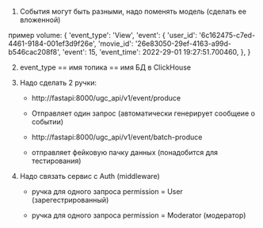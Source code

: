 
1. Cобытия могут быть разными, надо поменять модель (сделать ее вложенной)

пример volume:
{
    'event_type': 'View',
    'event': {
        'user_id': '6c162475-c7ed-4461-9184-001ef3d9f26e',
        'movie_id': '26e83050-29ef-4163-a99d-b546cac208f8',
        'event': 15,
        'event_time': 2022-29-01 19:27:51.700460,
    },
}

2. event_type == имя топика == имя БД в ClickHouse

3. Надо сделать 2 ручки:

    - http://fastapi:8000/ugc_api/v1/event/produce
    - Отправляет один запрос (автоматически генерирует сообщеие о событии)

    - http://fastapi:8000/ugc_api/v1/event/batch-produce
    - отправляет фейковую пачку данных (понадобится для тестирования)

4. Надо связать сервис с Auth (middleware)

    - ручка для одного запроса permission = User (зарегестрированный)

    - ручка для одного запроса permission = Moderator (модератор)

